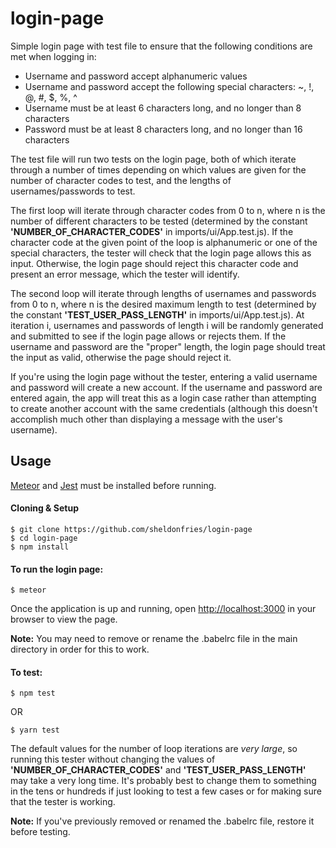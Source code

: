 # login-page

Simple login page with test file to ensure that the following conditions are met when logging in:
- Username and password accept alphanumeric values
- Username and password accept the following special characters: ~, !, @, #, $, %, ^
- Username must be at least 6 characters long, and no longer than 8 characters
- Password must be at least 8 characters long, and no longer than 16 characters

The test file will run two tests on the login page, both of which iterate through a number of times depending on which values are given for the number of character codes to test, and the lengths of usernames/passwords to test. 

The first loop will iterate through character codes from 0 to n, where n is the number of different characters to be tested (determined by the constant **'NUMBER_OF_CHARACTER_CODES'** in imports/ui/App.test.js). If the character code at the given point of the loop is alphanumeric or one of the special characters, the tester will check that the login page allows this as input. Otherwise, the login page should reject this character code and present an error message, which the tester will identify. 

The second loop will iterate through lengths of usernames and passwords from 0 to n, where n is the desired maximum length to test (determined by the constant **'TEST_USER_PASS_LENGTH'** in imports/ui/App.test.js). At iteration i, usernames and passwords of length i will be randomly generated and submitted to see if the login page allows or rejects them. If the username and password are the "proper" length, the login page should treat the input as valid, otherwise the page should reject it. 

If you're using the login page without the tester, entering a valid username and password will create a new account. If the username and password are entered again, the app will treat this as a login case rather than attempting to create another account with the same credentials (although this doesn't accomplish much other than displaying a message with the user's username).

## Usage

[Meteor](https://www.meteor.com/install) and [Jest](https://facebook.github.io/jest/docs/en/getting-started.html) must be installed before running.

#### Cloning & Setup
```
$ git clone https://github.com/sheldonfries/login-page
$ cd login-page
$ npm install
```

#### To run the login page:

`$ meteor`

Once the application is up and running, open [http://localhost:3000](http://localhost:3000) in your browser to view the page.

**Note:** You may need to remove or rename the .babelrc file in the main directory in order for this to work.


#### To test:

`$ npm test`

OR

`$ yarn test`

The default values for the number of loop iterations are *very large*, so running this tester without changing the values of **'NUMBER_OF_CHARACTER_CODES'** and **'TEST_USER_PASS_LENGTH'** may take a very long time. It's probably best to change them to something in the tens or hundreds if just looking to test a few cases or for making sure that the tester is working.

**Note:** If you've previously removed or renamed the .babelrc file, restore it before testing.
